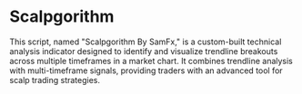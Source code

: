 # Scalpgorithm
This script, named "Scalpgorithm By SamFx," is a custom-built technical analysis indicator designed to identify and visualize trendline breakouts across multiple timeframes in a market chart. It combines trendline analysis with multi-timeframe signals, providing traders with an advanced tool for scalp trading strategies.
